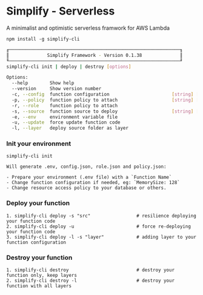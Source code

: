 # Simplify - Serverless
A minimalist and optimistic serverless framwork for AWS Lambda

`npm install -g simplify-cli`

```bash
╓───────────────────────────────────────────────────────────────╖
║              Simplify Framework - Version 0.1.38              ║
╙───────────────────────────────────────────────────────────────╜
simplify-cli init | deploy | destroy [options]

Options:
  --help        Show help                                              [boolean]
  --version     Show version number                                    [boolean]
  -c, --config  function configuration                       [string] [required]
  -p, --policy  function policy to attach                    [string] [required]
  -r, --role    function policy to attach                               [string]
  -s, --source  function source to deploy                    [string] [required]
  -e, --env     environment variable file                               [string]
  -u, --update  force update function code                             [boolean]
  -l, --layer   deploy source folder as layer                          [boolean]
 ```
  
### Init your environment

    simplify-cli init

    Will generate .env, config.json, role.json and policy.json:
    
    - Prepare your environment (.env file) with a `Function Name`
    - Change function configuration if needed, eg: `MemorySize: 128`
    - Change resource access policy to your database or others.

### Deploy your function

    1. simplify-cli deploy -s "src"                 # resilience deploying your function code 
    2. simplify-cli deploy -u                       # force re-deploying your function code 
    3. simplify-cli deploy -l -s "layer"            # adding layer to your function configuration

### Destroy your function

    1. simplify-cli destroy                         # destroy your function only, keep layers
    2. simplify-cli destroy -l                      # destroy your function with all layers

